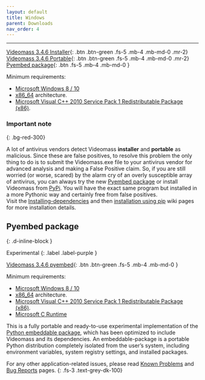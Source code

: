 ```yaml
---
layout: default
title: Windows
parent: Downloads
nav_order: 4
---
```


---
  
[Videomass 3.4.6 Installer](https://github.com/jeanslack/Videomass/releases/latest/download/Videomass-v3.4.6-x86_64-Setup.exe){: .btn .btn-green .fs-5 .mb-4 .mb-md-0 .mr-2} 
[Videomass 3.4.6 Portable](https://github.com/jeanslack/Videomass/releases/latest/download/Videomass-v3.4.6-x86_64-portable.7z){: .btn .btn-green .fs-5 .mb-4 .mb-md-0 .mr-2} 
[Pyembed package](#pyembed-package){: .btn .fs-5 .mb-4 .mb-md-0 }   

Minimum requirements:
- [Microsoft Windows 8 / 10](https://en.wikipedia.org/wiki/Windows_10)
- [x86_64](https://en.wikipedia.org/wiki/X86-64) architecture. 
- [Microsoft Visual C++ 2010 Service Pack 1 Redistributable Package (x86)](https://download.microsoft.com/download/1/6/5/165255E7-1014-4D0A-B094-B6A430A6BFFC/vcredist_x86.exe).   

### Important note
{: .bg-red-300}

A lot of antivirus vendors detect Videomass **installer** and **portable** as 
malicious. Since these are false positives, to resolve this problem the only thing 
to do is to submit the Videomass.exe file to your antivirus vendor for advanced 
analysis and making a False Positive claim. 
So, if you are still worried (or worse, scared) by the alarm cry of an overly 
susceptible array of antivirus, you can always try the new 
[Pyembed package](#pyembed-package) or install Videomass from 
[PyPi](https://pypi.org/project/videomass/). You will have the exact same program 
but installed in a more Pythonic way and certainly free from false positives.   
Visit the 
[Installing-dependencies](https://github.com/jeanslack/Videomass/wiki/Installing-dependencies#ms-windows) 
and then 
[installation using pip](https://github.com/jeanslack/Videomass/wiki/Installation-using-pip) 
wiki pages for more installation details.

## Pyembed package
{: .d-inline-block } 

Experimental
{: .label .label-purple }  

[Videomass 3.4.6 pyembed](https://github.com/jeanslack/Videomass/releases/latest/download/Videomass-v3.4.6-WIN-x86_64-pyembed.7z){: .btn .btn-green .fs-5 .mb-4 .mb-md-0 }

Minimum requirements:   
- [Microsoft Windows 8 / 10](https://en.wikipedia.org/wiki/Windows_10)
- [x86_64](https://en.wikipedia.org/wiki/X86-64) architecture. 
- [Microsoft Visual C++ 2010 Service Pack 1 Redistributable Package (x86)](https://download.microsoft.com/download/1/6/5/165255E7-1014-4D0A-B094-B6A430A6BFFC/vcredist_x86.exe).
- [Microsoft C Runtime](https://www.microsoft.com/en-us/download/details.aspx?id=48145)

This is a fully portable and ready-to-use experimental implementation of the 
[Python embeddable package](https://docs.python.org/3/using/windows.html#the-embeddable-package), 
which has been optimized to include Videomass and its dependencies. 
An embeddable-package is a portable Python distribution completely isolated from 
the user’s system, including environment variables, system registry settings, and 
installed packages.   

For any other application-related issues, please read 
[Known Problems](../../known_problems) and [Bug Reports](../Bugs) pages.
{: .fs-3 .text-grey-dk-100} 
